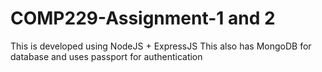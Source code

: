 # COMP229-Assignment-1 and 2

This is developed using NodeJS + ExpressJS
This also has MongoDB for database and uses passport for authentication
